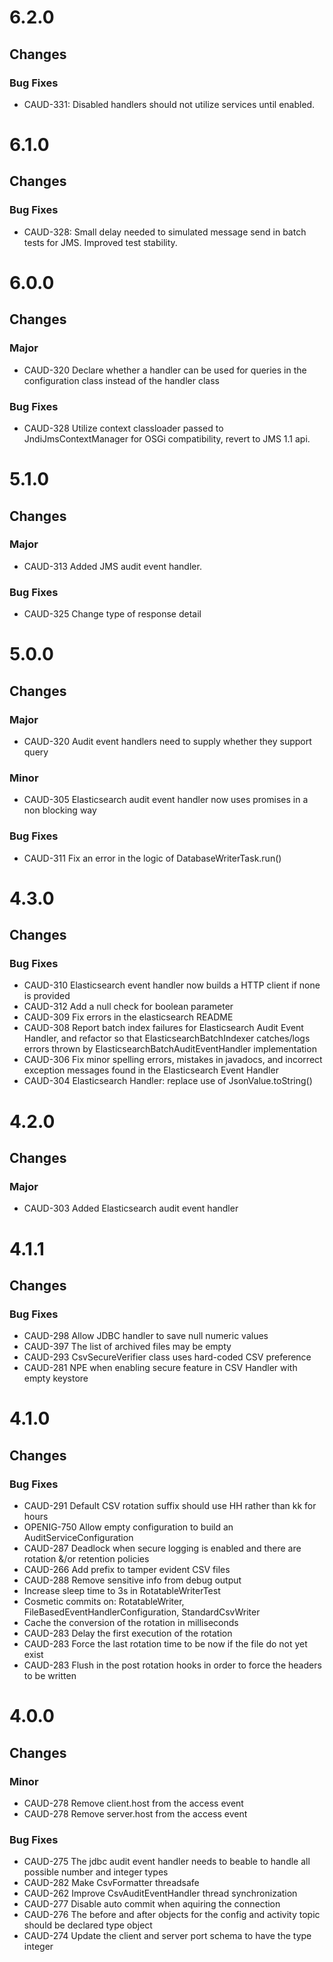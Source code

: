 # 6.2.0

## Changes

### Bug Fixes
* CAUD-331: Disabled handlers should not utilize services until enabled.

# 6.1.0

## Changes

### Bug Fixes
* CAUD-328: Small delay needed to simulated message send in batch tests for JMS.  Improved test stability.

# 6.0.0

## Changes

### Major
* CAUD-320 Declare whether a handler can be used for queries in the configuration class instead of the handler class

### Bug Fixes
* CAUD-328 Utilize context classloader passed to JndiJmsContextManager for OSGi compatibility, revert to JMS 1.1 api.

# 5.1.0

## Changes

### Major
* CAUD-313 Added JMS audit event handler.

### Bug Fixes
* CAUD-325 Change type of response detail

# 5.0.0

## Changes

### Major
* CAUD-320 Audit event handlers need to supply whether they support query

### Minor
* CAUD-305 Elasticsearch audit event handler now uses promises in a non blocking way

### Bug Fixes
* CAUD-311 Fix an error in the logic of DatabaseWriterTask.run()

# 4.3.0

## Changes

### Bug Fixes
* CAUD-310 Elasticsearch event handler now builds a HTTP client if none is provided
* CAUD-312 Add a null check for boolean parameter
* CAUD-309 Fix errors in the elasticsearch README
* CAUD-308 Report batch index failures for Elasticsearch Audit Event Handler,
  and refactor so that ElasticsearchBatchIndexer catches/logs errors thrown by 
  ElasticsearchBatchAuditEventHandler implementation
* CAUD-306 Fix minor spelling errors, mistakes in javadocs, and incorrect exception 
  messages found in the Elasticsearch Event Handler
* CAUD-304 Elasticsearch Handler: replace use of JsonValue.toString()

# 4.2.0

## Changes

### Major
* CAUD-303 Added Elasticsearch audit event handler

# 4.1.1

## Changes

### Bug Fixes
* CAUD-298 Allow JDBC handler to save null numeric values
* CAUD-397 The list of archived files may be empty
* CAUD-293 CsvSecureVerifier class uses hard-coded CSV preference
* CAUD-281 NPE when enabling secure feature in CSV Handler with empty keystore

# 4.1.0

## Changes

### Bug Fixes
* CAUD-291 Default CSV rotation suffix should use HH rather than kk for hours
* OPENIG-750 Allow empty configuration to build an AuditServiceConfiguration
* CAUD-287 Deadlock when secure logging is enabled and there are rotation &/or retention policies
* CAUD-266 Add prefix to tamper evident CSV files
* CAUD-288 Remove sensitive info from debug output
* Increase sleep time to 3s in RotatableWriterTest
* Cosmetic commits on: RotatableWriter, FileBasedEventHandlerConfiguration, StandardCsvWriter
* Cache the conversion of the rotation in milliseconds
* CAUD-283 Delay the first execution of the rotation
* CAUD-283 Force the last rotation time to be now if the file do not yet exist
* CAUD-283 Flush in the post rotation hooks in order to force the headers to be written

# 4.0.0

## Changes

### Minor
* CAUD-278 Remove client.host from the access event
* CAUD-278 Remove server.host from the access event

### Bug Fixes
* CAUD-275 The jdbc audit event handler needs to beable to handle all possible number and integer types
* CAUD-282 Make CsvFormatter threadsafe
* CAUD-262 Improve CsvAuditEventHandler thread synchronization
* CAUD-277 Disable auto commit when aquiring the connection
* CAUD-276 The before and after objects for the config and activity topic should be declared type object
* CAUD-274 Update the client and server port schema to have the type integer